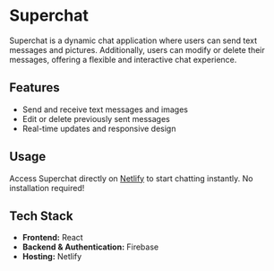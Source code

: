 # Superchat

Superchat is a dynamic chat application where users can send text messages and pictures. Additionally, users can modify or delete their messages, offering a flexible and interactive chat experience.

## Features

- Send and receive text messages and images
- Edit or delete previously sent messages
- Real-time updates and responsive design

## Usage

Access Superchat directly on [Netlify](https://superchat-444e5b.netlify.app/) to start chatting instantly. No installation required!

## Tech Stack

- **Frontend:** React
- **Backend & Authentication:** Firebase
- **Hosting:** Netlify
